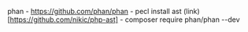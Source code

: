 phan
    - https://github.com/phan/phan
    - pecl install ast (link)[https://github.com/nikic/php-ast]
    - composer require phan/phan --dev

